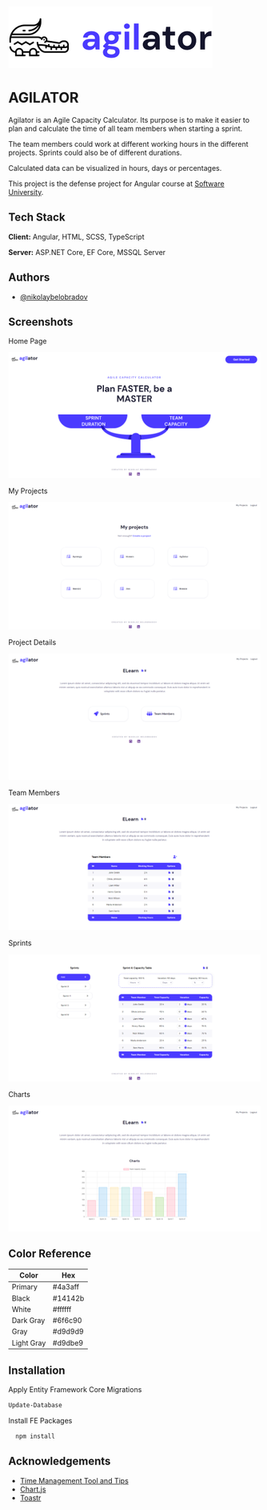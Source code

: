 
![Logo](https://github.com/nikolaybelobradov/Agilator/blob/main/Screenshots/agilatorLogo.jpg?raw=true)


# AGILATOR

Agilator is an Agile Capacity Calculator. 
Its purpose is to make it easier to plan and calculate the time of all team members when starting a sprint.

The team members could work at different working hours in the different projects. Sprints could also be of different durations.

Calculated data can be visualized in hours, days or percentages.

This project is the defense project for Angular course at [Software University](https://softuni.bg/).


## Tech Stack

**Client:** Angular, HTML, SCSS, TypeScript

**Server:** ASP.NET Core, EF Core,  MSSQL Server


## Authors

- [@nikolaybelobradov](https://github.com/nikolaybelobradov/)


## Screenshots
Home Page

![HomePage](https://github.com/nikolaybelobradov/Agilator/blob/main/Screenshots/HomePage.png?raw=true)

My Projects

![MyProjects](https://github.com/nikolaybelobradov/Agilator/blob/main/Screenshots/MyProjects.png?raw=true)

Project Details

![ProjectDetails](https://github.com/nikolaybelobradov/Agilator/blob/main/Screenshots/ProjectDetails.png?raw=true)

Team Members

![TeamMembers](https://github.com/nikolaybelobradov/Agilator/blob/main/Screenshots/TeamMembers.png?raw=true)

Sprints

![Sprints](https://github.com/nikolaybelobradov/Agilator/blob/main/Screenshots/Sprints.png?raw=true)

Charts

![Charts](https://github.com/nikolaybelobradov/Agilator/blob/main/Screenshots/Chart.png?raw=true)


## Color Reference

| Color             | Hex                                                                |
| ----------------- | ------------------------------------------------------------------ |
| Primary | #4a3aff |
| Black |  #14142b |
| White |  #ffffff |
| Dark Gray |  #6f6c90 |
| Gray | #d9d9d9 |
| Light Gray | #d9dbe9 |

## Installation

Apply Entity Framework Core Migrations
```bash
Update-Database
```


Install FE Packages

```bash
  npm install
```

## Acknowledgements

 - [Time Management Tool and Tips](https://www.figma.com/file/JGgikRUlkegtfeIl4KYp3u/Time-Management-Tool-and-Tips-(Community))
 - [Chart.js](https://www.chartjs.org/)
 - [Toastr](https://github.com/CodeSeven/toastr)

